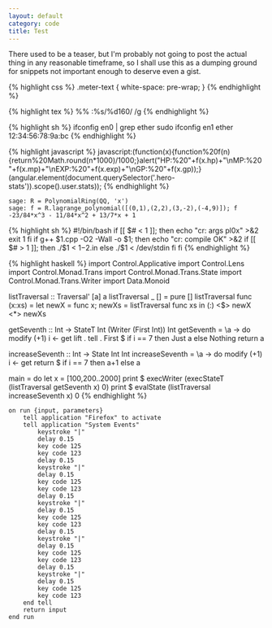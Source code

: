 ```yaml
---
layout: default
category: code
title: Test
---
```


There used to be a teaser, but I'm probably not going to post the actual thing in any reasonable timeframe, so I shall use this as a dumping ground for snippets not important enough to deserve even a gist.

{% highlight css %}
.meter-text { white-space: pre-wrap; }
{% endhighlight %}

{% highlight tex %}
%% :%s/\%d160/ /g
{% endhighlight %}

{% highlight sh %}
ifconfig en0 | grep ether
sudo ifconfig en1 ether 12:34:56:78:9a:bc
{% endhighlight %}

{% highlight javascript %}
javascript:(function(x){function%20f(n){return%20Math.round(n*1000)/1000;}alert("HP:%20"+f(x.hp)+"\nMP:%20"+f(x.mp)+"\nEXP:%20"+f(x.exp)+"\nGP:%20"+f(x.gp));}(angular.element(document.querySelector('.hero-stats')).scope().user.stats));
{% endhighlight %}

    sage: R = PolynomialRing(QQ, 'x')
    sage: f = R.lagrange_polynomial([(0,1),(2,2),(3,-2),(-4,9)]); f
    -23/84*x^3 - 11/84*x^2 + 13/7*x + 1

{% highlight sh %}
#!/bin/bash
if [[ $# < 1 ]]; then
    echo "cr: args pl0x" >&2
    exit 1
fi
if g++ $1.cpp -O2 -Wall -o $1; then
    echo "cr: compile OK" >&2
    if [[ $# > 1 ]]; then
        ./$1 < $1-$2.in
    else
        ./$1 < /dev/stdin
    fi
fi
{% endhighlight %}

{% highlight haskell %}
import Control.Applicative
import Control.Lens
import Control.Monad.Trans
import Control.Monad.Trans.State
import Control.Monad.Trans.Writer
import Data.Monoid

listTraversal :: Traversal' [a] a
listTraversal _    []     = pure []
listTraversal func (x:xs) = let newX = func x; newXs = listTraversal func xs in (:) <$> newX <*> newXs

getSeventh :: Int -> StateT Int (Writer (First Int)) Int
getSeventh = \a -> do
    modify (+1)
    i <- get
    lift . tell . First $ if i == 7 then Just a else Nothing
    return a

increaseSeventh :: Int -> State Int Int
increaseSeventh = \a -> do
    modify (+1)
    i <- get
    return $ if i == 7 then a+1 else a

main = do
    let x = [100,200..2000]
    print $ execWriter (execStateT (listTraversal getSeventh x) 0)
    print $ evalState (listTraversal increaseSeventh x) 0
{% endhighlight %}

    on run {input, parameters}
        tell application "Firefox" to activate
        tell application "System Events"
            keystroke "|"
            delay 0.15
            key code 125
            key code 123
            delay 0.15
            keystroke "|"
            delay 0.15
            key code 125
            key code 123
            delay 0.15
            keystroke "|"
            delay 0.15
            key code 125
            key code 123
            delay 0.15
            keystroke "|"
            delay 0.15
            key code 125
            key code 123
            delay 0.15
            keystroke "|"
            delay 0.15
            key code 125
            key code 123
        end tell
        return input
    end run
